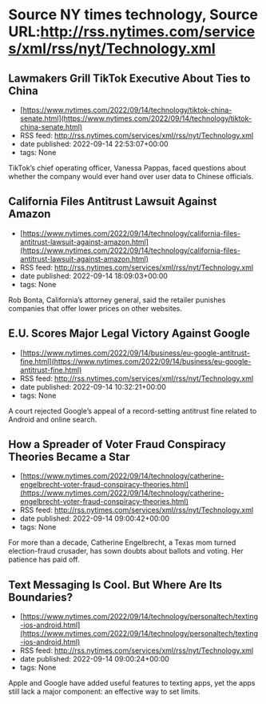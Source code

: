 # Source NY times technology, Source URL:http://rss.nytimes.com/services/xml/rss/nyt/Technology.xml

## Lawmakers Grill TikTok Executive About Ties to China
 - [https://www.nytimes.com/2022/09/14/technology/tiktok-china-senate.html](https://www.nytimes.com/2022/09/14/technology/tiktok-china-senate.html)
 - RSS feed: http://rss.nytimes.com/services/xml/rss/nyt/Technology.xml
 - date published: 2022-09-14 22:53:07+00:00
 - tags: None

TikTok’s chief operating officer, Vanessa Pappas, faced questions about whether the company would ever hand over user data to Chinese officials.

## California Files Antitrust Lawsuit Against Amazon
 - [https://www.nytimes.com/2022/09/14/technology/california-files-antitrust-lawsuit-against-amazon.html](https://www.nytimes.com/2022/09/14/technology/california-files-antitrust-lawsuit-against-amazon.html)
 - RSS feed: http://rss.nytimes.com/services/xml/rss/nyt/Technology.xml
 - date published: 2022-09-14 18:09:03+00:00
 - tags: None

Rob Bonta, California’s attorney general, said the retailer punishes companies that offer lower prices on other websites.

## E.U. Scores Major Legal Victory Against Google
 - [https://www.nytimes.com/2022/09/14/business/eu-google-antitrust-fine.html](https://www.nytimes.com/2022/09/14/business/eu-google-antitrust-fine.html)
 - RSS feed: http://rss.nytimes.com/services/xml/rss/nyt/Technology.xml
 - date published: 2022-09-14 10:32:21+00:00
 - tags: None

A court rejected Google’s appeal of a record-setting antitrust fine related to Android and online search.

## How a Spreader of Voter Fraud Conspiracy Theories Became a Star
 - [https://www.nytimes.com/2022/09/14/technology/catherine-engelbrecht-voter-fraud-conspiracy-theories.html](https://www.nytimes.com/2022/09/14/technology/catherine-engelbrecht-voter-fraud-conspiracy-theories.html)
 - RSS feed: http://rss.nytimes.com/services/xml/rss/nyt/Technology.xml
 - date published: 2022-09-14 09:00:42+00:00
 - tags: None

For more than a decade, Catherine Engelbrecht, a Texas mom turned election-fraud crusader, has sown doubts about ballots and voting. Her patience has paid off.

## Text Messaging Is Cool. But Where Are Its Boundaries?
 - [https://www.nytimes.com/2022/09/14/technology/personaltech/texting-ios-android.html](https://www.nytimes.com/2022/09/14/technology/personaltech/texting-ios-android.html)
 - RSS feed: http://rss.nytimes.com/services/xml/rss/nyt/Technology.xml
 - date published: 2022-09-14 09:00:24+00:00
 - tags: None

Apple and Google have added useful features to texting apps, yet the apps still lack a major component: an effective way to set limits.
